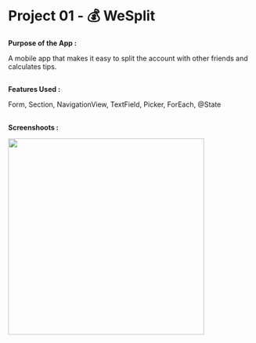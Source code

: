 # Project 01 - 💰 WeSplit

**Purpose of the App :**

A mobile app that makes it easy to split the account with other friends and calculates tips.

##

**Features Used :**

Form, Section, NavigationView, TextField, Picker, ForEach, @State

##

**Screenshoots :**

<img src="screenshot.gif" width="400"/>
